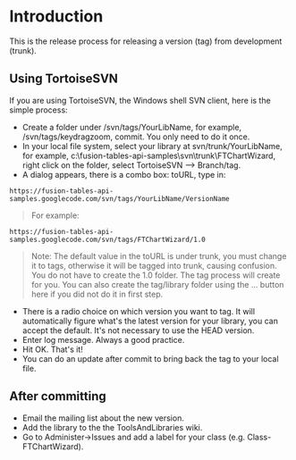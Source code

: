 # Introduction #

This is the release process for releasing a version (tag) from development (trunk).

## Using TortoiseSVN ##

If you are using TortoiseSVN, the Windows shell SVN client, here is the simple process:
  * Create a folder under /svn/tags/YourLibName, for example, /svn/tags/keydragzoom, commit. You only need to do it once.
  * In your local file system, select your library at svn/trunk/YourLibName, for example, c:\fusion-tables-api-samples\svn\trunk\FTChartWizard, right click on the folder, select TortoiseSVN --> Branch/tag.
  * A dialog appears, there is a combo box: toURL, type in:
```
https://fusion-tables-api-samples.googlecode.com/svn/tags/YourLibName/VersionName
```
> For example:
```
https://fusion-tables-api-samples.googlecode.com/svn/tags/FTChartWizard/1.0
```
> Note: The default value in the toURL is under trunk, you must change it to tags, otherwise it will be tagged into trunk, causing confusion. You do not have to create the 1.0 folder. The tag process will create for you. You can also create the tag/library folder using the ... button here if you did not do it in first step.
  * There is a radio choice on which version you want to tag. It will automatically figure what's the latest version for your library, you can accept the default. It's not necessary to use the HEAD version.
  * Enter log message. Always a good practice.
  * Hit OK. That's it!
  * You can do an update after commit to bring back the tag to your local file.

## After committing ##

  * Email the mailing list about the new version.
  * Add the library to the the ToolsAndLibraries wiki.
  * Go to Administer->Issues and add a label for your class (e.g. Class-FTChartWizard).